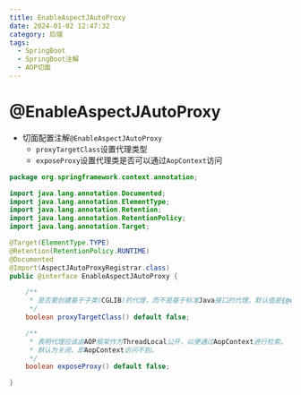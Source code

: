 ```yaml
---
title: EnableAspectJAutoProxy
date: 2024-01-02 12:47:32
category: 后端
tags:
  - SpringBoot
  - SpringBoot注解
  - AOP切面
---
```


# @EnableAspectJAutoProxy
- 切面配置注解`@EnableAspectJAutoProxy`
  - `proxyTargetClass`设置代理类型
  - `exposeProxy`设置代理类是否可以通过`AopContext`访问
```java
package org.springframework.context.annotation;

import java.lang.annotation.Documented;
import java.lang.annotation.ElementType;
import java.lang.annotation.Retention;
import java.lang.annotation.RetentionPolicy;
import java.lang.annotation.Target;

@Target(ElementType.TYPE)
@Retention(RetentionPolicy.RUNTIME)
@Documented
@Import(AspectJAutoProxyRegistrar.class)
public @interface EnableAspectJAutoProxy {

	/**
	 * 是否要创建基于子类(CGLIB)的代理，而不是基于标准Java接口的代理。默认值是{@code false}。
	 */
	boolean proxyTargetClass() default false;

	/**
	 * 表明代理应该由AOP框架作为ThreadLocal公开，以便通过AopContext进行检索。
	 * 默认为关闭，即AopContext访问不到。
	 */
	boolean exposeProxy() default false;

}
```
